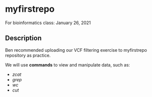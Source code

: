 # myfirstrepo
For bioinformatics class: January 26, 2021

## Description
Ben recommended uploading our VCF filtering exercise to myfirstrepo repository as practice. 

We will use **commands** to view and manipulate data, such as:
* *zcat*
* *grep*
* *wc*
* *cut*
